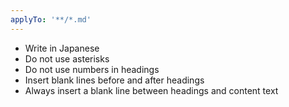 ```yaml
---
applyTo: '**/*.md'
---
```


- Write in Japanese
- Do not use asterisks
- Do not use numbers in headings
- Insert blank lines before and after headings
- Always insert a blank line between headings and content text
